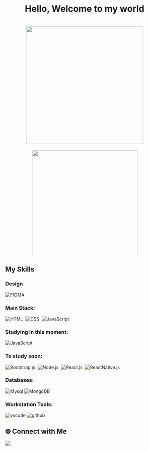
<div style="text-align: center; display: flex; flex-wrap: wrap; justify-content: center; align-items: center; gap: 20px;">
  <h1>Hello, Welcome to my world</h1>
    <img width="372px" src="https://github-readme-stats.vercel.app/api?username=jbarrosd&theme=transparent&bg_color=000&border_color=30A3DC&show_icons=true&icon_color=30A3DC&title_color=E94D5F&text_color=FFF" />
    <img width="335px" src="https://github-readme-stats-git-main-rafaelalexandrino.vercel.app/api/top-langs/?username=jbarrosd&show_icons=true&theme=transparent&bg_color=000&border_color=30A3DC&layout=compact" />
</div>



  <h2>My Skills</h2>

  <div>
  <h3>Design</h3>
    
  ![FIGMA](https://img.shields.io/badge/Figma-000000?style=for-the-badge&logo=figma&logoColor=white)
    
  <h3>Main Stack:</h3>
    
  ![HTML](https://img.shields.io/badge/HTML5-E34F26?style=for-the-badge&logo=html5&logoColor=white)&nbsp;
  ![CSS](https://img.shields.io/badge/CSS3-1572B6?style=for-the-badge&logo=css3&logoColor=white)&nbsp;
  ![JavaScript](https://img.shields.io/badge/JavaScript-F7DF1E?style=for-the-badge&logo=javascript&logoColor=black)&nbsp;
  </div>



 <div>
     <h3>Studying in this moment:</h3>
    
  ![JavaScript](https://img.shields.io/badge/JavaScript-F7DF1E?style=for-the-badge&logo=javascript&logoColor=black)&nbsp;
  </div>



  <div>
     <h3>To study soon:</h3>
    
  ![Bootstrap.js](https://img.shields.io/badge/Bootstrap-6f42c1.svg?style=for-the-badge&logo=Bootstrap&logoColor=fff)&nbsp;
  ![Node.js](https://img.shields.io/badge/Node.js-43853D.svg?style=for-the-badge&logo=nodedotjs&logoColor=fff)&nbsp;
  ![React.js](https://img.shields.io/badge/React-20232A?style=for-the-badge&logo=react&logoColor=61DAFB)&nbsp;
  ![ReactNative.js](https://img.shields.io/badge/React_Native-20232A?style=for-the-badge&logo=react&logoColor=61DAFB)&nbsp;
  </div>


  <div>
    <h3>Databases:</h3>
    <img alt="Mysql" src="https://img.shields.io/badge/MySQL-4479A1.svg?style=for-the-badge&logo=MySQL&logoColor=white"/>
    <img alt="MongoDB" src="https://img.shields.io/badge/MongoDB-4EA94B?style=for-the-badge&logo=mongodb&logoColor=white"/>
  </div>

  <div>
    <h3>Workstation Tools:</h3>
    <img alt="vscode" src="https://img.shields.io/badge/Visual%20Studio%20Code-007ACC.svg?style=for-the-badge&logo=Visual-Studio-Code&logoColor=white"/>
    <img alt="github" src="https://img.shields.io/badge/GitHub-181717.svg?style=for-the-badge&logo=GitHub&logoColor=white"/>
  </div>


<div>
  <h2>🌐 Connect with Me</h2>
    
  <a href="https://www.linkedin.com/in/jean-barros-duarte/" target="_blank"/>
    <img src="https://img.shields.io/badge/LinkedIn-0A66C2.svg?style=for-the-badge&logo=LinkedIn&logoColor=white" />
  </a>     
</div>
